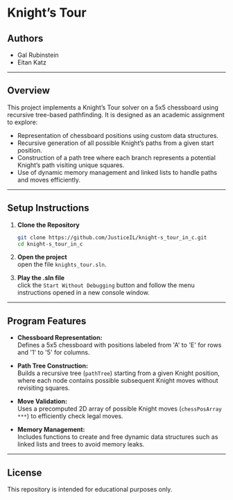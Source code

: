 # Knight’s Tour

## Authors

- Gal Rubinstein
- Eitan Katz

---

## Overview

This project implements a Knight’s Tour solver on a 5x5 chessboard using recursive tree-based pathfinding. It is designed as an academic assignment to explore:

- Representation of chessboard positions using custom data structures.
- Recursive generation of all possible Knight’s paths from a given start position.
- Construction of a path tree where each branch represents a potential Knight’s path visiting unique squares.
- Use of dynamic memory management and linked lists to handle paths and moves efficiently.

---

## Setup Instructions

1. **Clone the Repository**  
   ```bash
   git clone https://github.com/JusticeIL/knight-s_tour_in_c.git
   cd knight-s_tour_in_c
   ```

2. **Open the project**  
   open the file `knights_tour.sln`.


3. **Play the .sln file**  
   click the `Start Without Debugging` button and follow the menu instructions opened in a new console window.

---

## Program Features

- **Chessboard Representation:**  
  Defines a 5x5 chessboard with positions labeled from 'A' to 'E' for rows and '1' to '5' for columns.

- **Path Tree Construction:**  
  Builds a recursive tree (`pathTree`) starting from a given Knight position, where each node contains possible subsequent Knight moves without revisiting squares.

- **Move Validation:**  
  Uses a precomputed 2D array of possible Knight moves (`chessPosArray ***`) to efficiently check legal moves.

- **Memory Management:**  
  Includes functions to create and free dynamic data structures such as linked lists and trees to avoid memory leaks.

---

## License

This repository is intended for educational purposes only.
